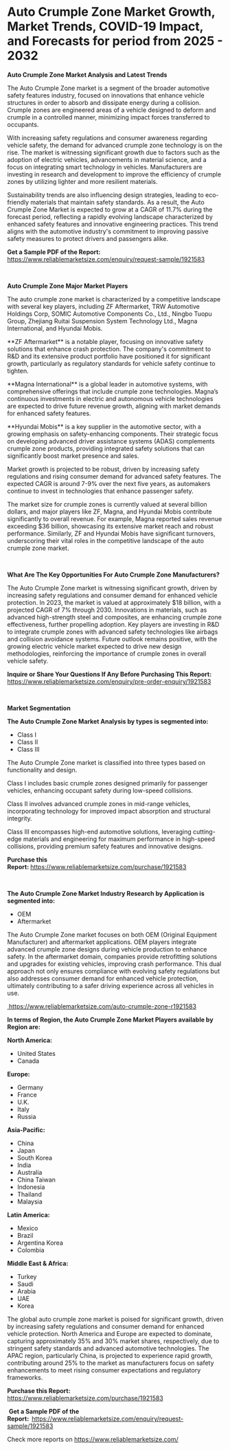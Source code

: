 <p><h1>Auto Crumple Zone Market Growth, Market Trends, COVID-19 Impact, and Forecasts for period from 2025 - 2032</h1></p><p><strong>Auto Crumple Zone Market Analysis and Latest Trends</strong></p>
<p><p>The Auto Crumple Zone market is a segment of the broader automotive safety features industry, focused on innovations that enhance vehicle structures in order to absorb and dissipate energy during a collision. Crumple zones are engineered areas of a vehicle designed to deform and crumple in a controlled manner, minimizing impact forces transferred to occupants. </p><p>With increasing safety regulations and consumer awareness regarding vehicle safety, the demand for advanced crumple zone technology is on the rise. The market is witnessing significant growth due to factors such as the adoption of electric vehicles, advancements in material science, and a focus on integrating smart technology in vehicles. Manufacturers are investing in research and development to improve the efficiency of crumple zones by utilizing lighter and more resilient materials.</p><p>Sustainability trends are also influencing design strategies, leading to eco-friendly materials that maintain safety standards. As a result, the Auto Crumple Zone Market is expected to grow at a CAGR of 11.7% during the forecast period, reflecting a rapidly evolving landscape characterized by enhanced safety features and innovative engineering practices. This trend aligns with the automotive industry's commitment to improving passive safety measures to protect drivers and passengers alike.</p></p>
<p><strong>Get a Sample PDF of the Report:&nbsp;</strong> <a href="https://www.reliablemarketsize.com/enquiry/request-sample/1921583?utm_campaign=2462&utm_medium=2&utm_source=Github&utm_content=ia&utm_term=31032025&utm_id=auto-crumple-zone">https://www.reliablemarketsize.com/enquiry/request-sample/1921583</a></p>
<p>&nbsp;</p>
<p><strong>Auto Crumple Zone Major Market Players</strong></p>
<p><p>The auto crumple zone market is characterized by a competitive landscape with several key players, including ZF Aftermarket, TRW Automotive Holdings Corp, SOMIC Automotive Components Co., Ltd., Ningbo Tuopu Group, Zhejiang Ruitai Suspension System Technology Ltd., Magna International, and Hyundai Mobis. </p><p>**ZF Aftermarket** is a notable player, focusing on innovative safety solutions that enhance crash protection. The company's commitment to R&D and its extensive product portfolio have positioned it for significant growth, particularly as regulatory standards for vehicle safety continue to tighten. </p><p>**Magna International** is a global leader in automotive systems, with comprehensive offerings that include crumple zone technologies. Magna’s continuous investments in electric and autonomous vehicle technologies are expected to drive future revenue growth, aligning with market demands for enhanced safety features.</p><p>**Hyundai Mobis** is a key supplier in the automotive sector, with a growing emphasis on safety-enhancing components. Their strategic focus on developing advanced driver assistance systems (ADAS) complements crumple zone products, providing integrated safety solutions that can significantly boost market presence and sales.</p><p>Market growth is projected to be robust, driven by increasing safety regulations and rising consumer demand for advanced safety features. The expected CAGR is around 7-9% over the next five years, as automakers continue to invest in technologies that enhance passenger safety.</p><p>The market size for crumple zones is currently valued at several billion dollars, and major players like ZF, Magna, and Hyundai Mobis contribute significantly to overall revenue. For example, Magna reported sales revenue exceeding $36 billion, showcasing its extensive market reach and robust performance. Similarly, ZF and Hyundai Mobis have significant turnovers, underscoring their vital roles in the competitive landscape of the auto crumple zone market.</p></p>
<p>&nbsp;</p>
<p><strong>What Are The Key Opportunities For Auto Crumple Zone Manufacturers?</strong></p>
<p><p>The Auto Crumple Zone market is witnessing significant growth, driven by increasing safety regulations and consumer demand for enhanced vehicle protection. In 2023, the market is valued at approximately $18 billion, with a projected CAGR of 7% through 2030. Innovations in materials, such as advanced high-strength steel and composites, are enhancing crumple zone effectiveness, further propelling adoption. Key players are investing in R&D to integrate crumple zones with advanced safety technologies like airbags and collision avoidance systems. Future outlook remains positive, with the growing electric vehicle market expected to drive new design methodologies, reinforcing the importance of crumple zones in overall vehicle safety.</p></p>
<p><strong>Inquire or Share Your Questions If Any Before Purchasing This Report:</strong> <a href="https://www.reliablemarketsize.com/enquiry/pre-order-enquiry/1921583?utm_campaign=2462&utm_medium=2&utm_source=Github&utm_content=ia&utm_term=31032025&utm_id=auto-crumple-zone">https://www.reliablemarketsize.com/enquiry/pre-order-enquiry/1921583</a></p>
<p>&nbsp;</p>
<p><strong>Market Segmentation</strong></p>
<p><strong>The Auto Crumple Zone Market Analysis by types is segmented into:</strong></p>
<p><ul><li>Class I</li><li>Class II</li><li>Class III</li></ul></p>
<p><p>The Auto Crumple Zone market is classified into three types based on functionality and design. </p><p>Class I includes basic crumple zones designed primarily for passenger vehicles, enhancing occupant safety during low-speed collisions. </p><p>Class II involves advanced crumple zones in mid-range vehicles, incorporating technology for improved impact absorption and structural integrity. </p><p>Class III encompasses high-end automotive solutions, leveraging cutting-edge materials and engineering for maximum performance in high-speed collisions, providing premium safety features and innovative designs.</p></p>
<p><strong>Purchase this Report:&nbsp;</strong><a href="https://www.reliablemarketsize.com/purchase/1921583?utm_campaign=2462&utm_medium=2&utm_source=Github&utm_content=ia&utm_term=31032025&utm_id=auto-crumple-zone">https://www.reliablemarketsize.com/purchase/1921583</a></p>
<p>&nbsp;</p>
<p><strong>The Auto Crumple Zone Market Industry Research by Application is segmented into:</strong></p>
<p><ul><li>OEM</li><li>Aftermarket</li></ul></p>
<p><p>The Auto Crumple Zone market focuses on both OEM (Original Equipment Manufacturer) and aftermarket applications. OEM players integrate advanced crumple zone designs during vehicle production to enhance safety. In the aftermarket domain, companies provide retrofitting solutions and upgrades for existing vehicles, improving crash performance. This dual approach not only ensures compliance with evolving safety regulations but also addresses consumer demand for enhanced vehicle protection, ultimately contributing to a safer driving experience across all vehicles in use.</p></p>
<p><a href="https://www.reliablemarketsize.com/auto-crumple-zone-r1921583?utm_campaign=2462&utm_medium=2&utm_source=Github&utm_content=ia&utm_term=31032025&utm_id=auto-crumple-zone">&nbsp;https://www.reliablemarketsize.com/auto-crumple-zone-r1921583</a></p>
<p><strong>In terms of Region, the Auto Crumple Zone Market Players available by Region are:</strong></p>
<p>
    <p> <strong> North America: </strong>
        <ul>
            <li>United States</li>
            <li>Canada</li>
        </ul>
        </p> 
    <p> <strong> Europe: </strong>
        <ul>
            <li>Germany</li>
            <li>France</li>
            <li>U.K.</li>
            <li>Italy</li>
            <li>Russia</li>
        </ul>
        </p> 
    <p> <strong> Asia-Pacific: </strong>
        <ul>
            <li>China</li>
            <li>Japan</li>
            <li>South Korea</li>
            <li>India</li>
            <li>Australia</li>
            <li>China Taiwan</li>
            <li>Indonesia</li>
            <li>Thailand</li>
            <li>Malaysia</li>
        </ul>
        </p> 
    <p> <strong> Latin America: </strong>
        <ul>
            <li>Mexico</li>
            <li>Brazil</li>
            <li>Argentina Korea</li>
            <li>Colombia</li>
        </ul>
        </p> 
    <p> <strong> Middle East & Africa: </strong>
        <ul>
            <li>Turkey</li>
            <li>Saudi</li>
            <li>Arabia</li>
            <li>UAE</li>
            <li>Korea</li>
        </ul>
    </p>
    </p>
<p><p>The global auto crumple zone market is poised for significant growth, driven by increasing safety regulations and consumer demand for enhanced vehicle protection. North America and Europe are expected to dominate, capturing approximately 35% and 30% market shares, respectively, due to stringent safety standards and advanced automotive technologies. The APAC region, particularly China, is projected to experience rapid growth, contributing around 25% to the market as manufacturers focus on safety enhancements to meet rising consumer expectations and regulatory frameworks.</p></p>
<p><strong>Purchase this Report: </strong><a href="https://www.reliablemarketsize.com/purchase/1921583?utm_campaign=2462&utm_medium=2&utm_source=Github&utm_content=ia&utm_term=31032025&utm_id=auto-crumple-zone">https://www.reliablemarketsize.com/purchase/1921583</a></p>
<p>&nbsp;<strong>Get a Sample PDF of the Report:&nbsp;&nbsp;</strong><a href="https://www.reliablemarketsize.com/enquiry/request-sample/1921583?utm_campaign=2462&utm_medium=2&utm_source=Github&utm_content=ia&utm_term=31032025&utm_id=auto-crumple-zone">https://www.reliablemarketsize.com/enquiry/request-sample/1921583</a></p>
<p><strong></strong></p>
<p>Check more reports on <a href="https://www.reliablemarketsize.com/?utm_campaign=2462&utm_medium=2&utm_source=Github&utm_content=ia&utm_term=31032025&utm_id=auto-crumple-zone">https://www.reliablemarketsize.com/</a></p>